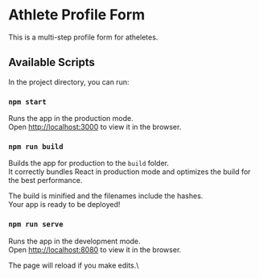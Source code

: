 # Athlete Profile Form

This is a multi-step profile form for atheletes.

## Available Scripts

In the project directory, you can run:

### `npm start`

Runs the app in the production mode.\
Open [http://localhost:3000](http://localhost:3000) to view it in the browser.

### `npm run build`

Builds the app for production to the `build` folder.\
It correctly bundles React in production mode and optimizes the build for the best performance.

The build is minified and the filenames include the hashes.\
Your app is ready to be deployed!

### `npm run serve`

Runs the app in the development mode.\
Open [http://localhost:8080](http://localhost:8080) to view it in the browser.

The page will reload if you make edits.\

